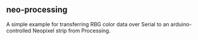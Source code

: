 neo-processing
---
A simple example for transferring RBG color data over Serial to an arduino-controlled Neopixel strip from Processing.  
